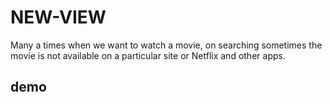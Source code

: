 # NEW-VIEW
Many a times when we want to watch a movie, on searching sometimes the movie is not available on a particular site or Netflix and other apps.

## demo
